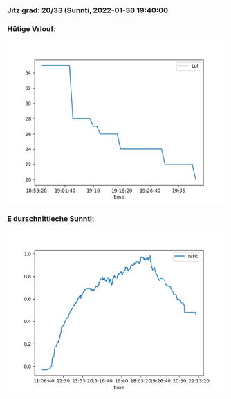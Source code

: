 ### Jitz grad: 20/33 (Sunnti, 2022-01-30 19:40:00

### Hütige Vrlouf:
![Graph](Today.png)

### E durschnittleche Sunnti:
![Graph](Sunnti.png)